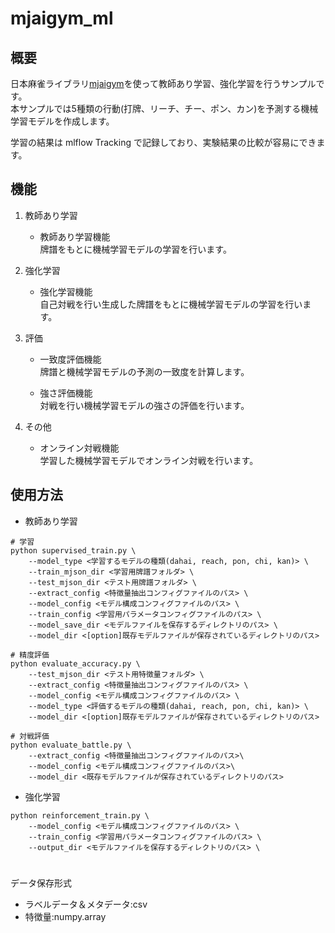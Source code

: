 # mjaigym_ml
## 概要
日本麻雀ライブラリ[mjaigym](https://github.com/rick0000/mjaigym)を使って教師あり学習、強化学習を行うサンプルです。  
本サンプルでは5種類の行動(打牌、リーチ、チー、ポン、カン)を予測する機械学習モデルを作成します。

学習の結果は mlflow Tracking で記録しており、実験結果の比較が容易にできます。


## 機能
1. 教師あり学習
    * 教師あり学習機能  
        牌譜をもとに機械学習モデルの学習を行います。

2. 強化学習
    * 強化学習機能  
        自己対戦を行い生成した牌譜をもとに機械学習モデルの学習を行います。

3. 評価
    * 一致度評価機能  
        牌譜と機械学習モデルの予測の一致度を計算します。

    * 強さ評価機能  
        対戦を行い機械学習モデルの強さの評価を行います。

4. その他
    * オンライン対戦機能  
        学習した機械学習モデルでオンライン対戦を行います。
    

## 使用方法
* 教師あり学習

```
# 学習
python supervised_train.py \
    --model_type <学習するモデルの種類(dahai, reach, pon, chi, kan)> \
    --train_mjson_dir <学習用牌譜フォルダ> \
    --test_mjson_dir <テスト用牌譜フォルダ> \
    --extract_config <特徴量抽出コンフィグファイルのパス> \
    --model_config <モデル構成コンフィグファイルのパス> \
    --train_config <学習用パラメータコンフィグファイルのパス> \
    --model_save_dir <モデルファイルを保存するディレクトリのパス> \
    --model_dir <[option]既存モデルファイルが保存されているディレクトリのパス>
    
# 精度評価
python evaluate_accuracy.py \
    --test_mjson_dir <テスト用特徴量フォルダ> \
    --extract_config <特徴量抽出コンフィグファイルのパス> \
    --model_config <モデル構成コンフィグファイルのパス> \
    --model_type <評価するモデルの種類(dahai, reach, pon, chi, kan)> \
    --model_dir <[option]既存モデルファイルが保存されているディレクトリのパス>

# 対戦評価
python evaluate_battle.py \
    --extract_config <特徴量抽出コンフィグファイルのパス>\
    --model_config <モデル構成コンフィグファイルのパス>\
    --model_dir <既存モデルファイルが保存されているディレクトリのパス>
```

* 強化学習
```
python reinforcement_train.py \
    --model_config <モデル構成コンフィグファイルのパス> \
    --train_config <学習用パラメータコンフィグファイルのパス> \
    --output_dir <モデルファイルを保存するディレクトリのパス> \

```


# 
データ保存形式
* ラベルデータ＆メタデータ:csv
* 特徴量:numpy.array


